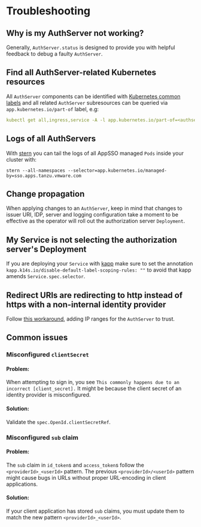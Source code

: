 # Troubleshooting

## Why is my AuthServer not working?

Generally, `AuthServer.status` is designed to provide you with helpful feedback to debug a faulty `AuthServer`.

## Find all AuthServer-related Kubernetes resources

All `AuthServer` components can be identified
with [Kubernetes common labels](https://kubernetes.io/docs/concepts/overview/working-with-objects/common-labels/#labels)
 and all related `AuthServer` subresources can be queried via `app.kubernetes.io/part-of` label, e.g:

```yaml
kubectl get all,ingress,service -A -l app.kubernetes.io/part-of=<authserver-name>
```

## Logs of all AuthServers

With [stern](https://github.com/stern/stern) you can tail the logs of all AppSSO managed `Pods` inside your cluster
with:

```shell
stern --all-namespaces --selector=app.kubernetes.io/managed-by=sso.apps.tanzu.vmware.com
```

## Change propagation

When applying changes to an `AuthServer`, keep in mind that changes to issuer URI, IDP, server and logging configuration
take a moment to be effective as the operator will roll out the authorization server `Deployment`.

## My Service is not selecting the authorization server's Deployment

If you are deploying your `Service` with [kapp](https://carvel.dev/kapp/docs/latest/) make sure to set the
annotation `kapp.k14s.io/disable-default-label-scoping-rules: ""` to avoid that kapp amends `Service.spec.selector`.

## Redirect URIs are redirecting to http instead of https with a non-internal identity provider

Follow [this workaround](../known-issues/cidr-ranges.md), adding IP ranges for the `AuthServer` to trust.

## Common issues

### Misconfigured `clientSecret`

#### Problem:

When attempting to sign in, you see `This commonly happens due to an incorrect [client_secret].` It might be because the client secret of an identity provider is misconfigured.

#### Solution:

Validate the `spec.OpenId.clientSecretRef`.

### <a id="sub-claim"></a>Misconfigured `sub` claim

#### Problem:

The `sub` claim in `id_token`s and `access_token`s follow the `<providerId>_<userId>` pattern. 
The previous `<providerId>/<userId>` pattern might cause bugs in URLs without proper URL-encoding in client applications. 

#### Solution:

If your client application has stored `sub` claims,
you must update them to match the new pattern `<providerId>_<userId>`.

